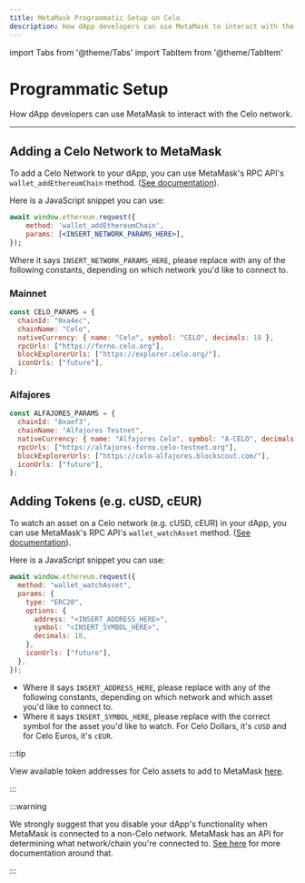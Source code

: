 ```yaml
---
title: MetaMask Programmatic Setup on Celo
description: How dApp developers can use MetaMask to interact with the Celo network.
---
```


import Tabs from '@theme/Tabs'
import TabItem from '@theme/TabItem'

# Programmatic Setup

How dApp developers can use MetaMask to interact with the Celo network.

---

## Adding a Celo Network to MetaMask

To add a Celo Network to your dApp, you can use MetaMask's RPC API's `wallet_addEthereumChain` method. \([See documentation](https://docs.metamask.io/guide/rpc-api.html#wallet-addethereumchain)\).

Here is a JavaScript snippet you can use:

```jsx
await window.ethereum.request({
    method: 'wallet_addEthereumChain',
    params: [<INSERT_NETWORK_PARAMS_HERE>],
});
```

Where it says `INSERT_NETWORK_PARAMS_HERE`, please replace with any of the following constants, depending on which network you'd like to connect to.

### Mainnet

```jsx
const CELO_PARAMS = {
  chainId: "0xa4ec",
  chainName: "Celo",
  nativeCurrency: { name: "Celo", symbol: "CELO", decimals: 18 },
  rpcUrls: ["https://forno.celo.org"],
  blockExplorerUrls: ["https://explorer.celo.org/"],
  iconUrls: ["future"],
};
```

### Alfajores

```jsx
const ALFAJORES_PARAMS = {
  chainId: "0xaef3",
  chainName: "Alfajores Testnet",
  nativeCurrency: { name: "Alfajores Celo", symbol: "A-CELO", decimals: 18 },
  rpcUrls: ["https://alfajores-forno.celo-testnet.org"],
  blockExplorerUrls: ["https://celo-alfajores.blockscout.com/"],
  iconUrls: ["future"],
};
```

## Adding Tokens \(e.g. cUSD, cEUR\)

To watch an asset on a Celo network \(e.g. cUSD, cEUR\) in your dApp, you can use MetaMask's RPC API's `wallet_watchAsset` method. \([See documentation](https://docs.metamask.io/guide/rpc-api.html#wallet-watchasset)\).

Here is a JavaScript snippet you can use:

```jsx
await window.ethereum.request({
  method: "wallet_watchAsset",
  params: {
    type: "ERC20",
    options: {
      address: "<INSERT_ADDRESS_HERE>",
      symbol: "<INSERT_SYMBOL_HERE>",
      decimals: 18,
    },
    iconUrls: ["future"],
  },
});
```

- Where it says `INSERT_ADDRESS_HERE`, please replace with any of the following constants, depending on which network and which asset you'd like to connect to.
- Where it says `INSERT_SYMBOL_HERE`, please replace with the correct symbol for the asset you'd like to watch. For Celo Dollars, it's `cUSD` and for Celo Euros, it's `cEUR`.

:::tip

View available token addresses for Celo assets to add to MetaMask [here](/contracts/token-contracts).

:::

:::warning

We strongly suggest that you disable your dApp's functionality when MetaMask is connected to a non-Celo network. MetaMask has an API for determining what network/chain you're connected to. [See here](https://docs.metamask.io/guide/ethereum-provider.html#methods) for more documentation around that.

:::
